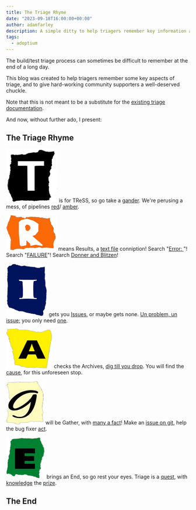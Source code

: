 ```yaml
---
title: The Triage Rhyme
date: "2023-09-18T16:00:00+00:00"
author: adamfarley
description: A simple ditty to help triagers remember key information about the triage process.
tags:
  - adoptium
---
```


The build/test triage process can sometimes be difficult to remember at the end of a long day.

This blog was created to help triagers remember some key aspects of triage, and to give hard-working community supporters a well-deserved chuckle.

Note that this is not meant to be a substitute for the [existing triage documentation](https://github.com/adoptium/aqa-tests/blob/master/doc/Triage.md).

And now, without further ado, I present:

## The Triage Rhyme

![T](T.png) is for TReSS, so go take a [gander](./index.md "Identify failed pipelines via TRSS.").
 We're perusing a mess, of pipelines [red](./index.md "Red means a job has failed. Framework errors, build failures, etc.")/
[amber](./index.md "Amber often means that a unit test failed, but the test framework completed.").

![R](R.png) means Results, a [text file](./index.md "Search failed job output for error keywords.") conniption!
 Search \"[Error: ](./index.md "Often associated with errors.")\"!
 Search \"[FAILURE](./index.md "Usually means a subjob failed, like Smoke Tests after a build.")\"!
 Search [Donner and Blitzen](./index.md "Donner and Blitzen are Santa's reindeer. They are a metaphor for: search for everything.")!

![I](I.png) gets you [Issues](./index.md "Search repositories for related issues."), or maybe gets none.
 [Un problem, un issue;](./index.md "Put a link to your failure in any existing issues, to keep the issue up-to-date.")
 you only need [one](./index.md "An existing issue means further triage is not needed.").

![A](A.png) checks the Archives, [dig till you drop](./index.md "Do some digging to find the general source of the issue.").
 You will find the [cause](./index.md "Frequent offenders are upstream changesets and test/build framework updates."), for this unforeseen stop.

![G](G.png) will be Gather, with [many a fact](./index.md "Be sure to gather job links, log files, and a copy of the error message.")!
 Make an [issue on git](./index.md "Raise an issue in the relevant repository."),
 help the bug fixer [act](./index.md "Always start with a summary of the problem, to help bug fixers grasp the issue quickly.").

![E](E.png) brings an End, so go rest your eyes. Triage is a [quest](./index.md "Always look for bigger fish before trying to solve anything."),
 with [knowledge](./index.md "Triage is about creating a knowledge base *before* task prioritization.")
 the [prize](./index.md "Work smarter, not harder. :)").

## The End
